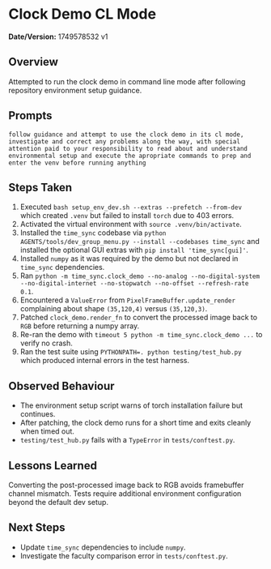 # Clock Demo CL Mode

**Date/Version:** 1749578532 v1

## Overview
Attempted to run the clock demo in command line mode after following repository environment setup guidance.

## Prompts
```
follow guidance and attempt to use the clock demo in its cl mode, investigate and correct any problems along the way, with special attention paid to your responsibility to read about and understand environmental setup and execute the apropriate commands to prep and enter the venv before running anything
```

## Steps Taken
1. Executed `bash setup_env_dev.sh --extras --prefetch --from-dev` which created `.venv` but failed to install `torch` due to 403 errors.
2. Activated the virtual environment with `source .venv/bin/activate`.
3. Installed the `time_sync` codebase via `python AGENTS/tools/dev_group_menu.py --install --codebases time_sync` and installed the optional GUI extras with `pip install 'time_sync[gui]'`.
4. Installed `numpy` as it was required by the demo but not declared in `time_sync` dependencies.
5. Ran `python -m time_sync.clock_demo --no-analog --no-digital-system --no-digital-internet --no-stopwatch --no-offset --refresh-rate 0.1`.
6. Encountered a `ValueError` from `PixelFrameBuffer.update_render` complaining about shape `(35,120,4)` versus `(35,120,3)`.
7. Patched `clock_demo.render_fn` to convert the processed image back to `RGB` before returning a numpy array.
8. Re-ran the demo with `timeout 5 python -m time_sync.clock_demo ...` to verify no crash.
9. Ran the test suite using `PYTHONPATH=. python testing/test_hub.py` which produced internal errors in the test harness.

## Observed Behaviour
- The environment setup script warns of torch installation failure but continues.
- After patching, the clock demo runs for a short time and exits cleanly when timed out.
- `testing/test_hub.py` fails with a `TypeError` in `tests/conftest.py`.

## Lessons Learned
Converting the post-processed image back to RGB avoids framebuffer channel mismatch. Tests require additional environment configuration beyond the default dev setup.

## Next Steps
- Update `time_sync` dependencies to include `numpy`.
- Investigate the faculty comparison error in `tests/conftest.py`.
